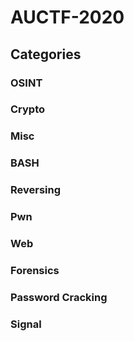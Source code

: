 # AUCTF-2020

## Categories

### OSINT

### Crypto

### Misc

### BASH

### Reversing

### Pwn

### Web

### Forensics

### Password Cracking

### Signal
